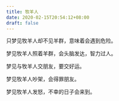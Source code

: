 ```yaml
---
title: 牧羊人
date: 2020-02-15T20:54:12+08:00
draft: false
---
```


只梦见牧羊人却不见羊群，意味着会遇到危险。


梦见牧羊人照着羊群，会头脑发达，智力过人。


梦见与牧羊人交朋友，要交好运。


梦见牧羊人吵架，会得罪朋友。


梦见牧羊人发怒，不幸的日子会来到。
